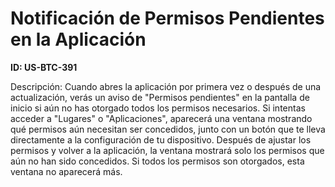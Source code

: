 # Notificación de Permisos Pendientes en la Aplicación

**ID: US-BTC-391**

Descripción: Cuando abres la aplicación por primera vez o después de una actualización, verás un aviso de "Permisos pendientes" en la pantalla de inicio si aún no has otorgado todos los permisos necesarios. Si intentas acceder a "Lugares" o "Aplicaciones", aparecerá una ventana mostrando qué permisos aún necesitan ser concedidos, junto con un botón que te lleva directamente a la configuración de tu dispositivo. Después de ajustar los permisos y volver a la aplicación, la ventana mostrará solo los permisos que aún no han sido concedidos. Si todos los permisos son otorgados, esta ventana no aparecerá más.